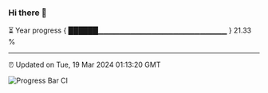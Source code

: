 ### Hi there 👋

⏳ Year progress { ██████▁▁▁▁▁▁▁▁▁▁▁▁▁▁▁▁▁▁▁▁▁▁▁▁ } 21.33 %

---

⏰ Updated on Tue, 19 Mar 2024 01:13:20 GMT

![Progress Bar CI](https://github.com/ZhaoGui/ZhaoGui/workflows/Progress%20Bar%20CI/badge.svg)
